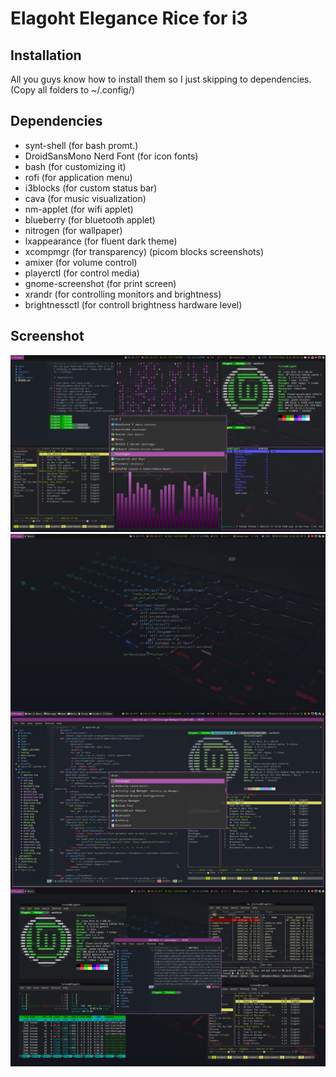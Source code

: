 # Elagoht Elegance Rice for i3

## Installation

All you guys know how to install them so I just skipping to dependencies. (Copy all folders to ~/.config/)

## Dependencies

* synt-shell (for bash promt.)
* DroidSansMono Nerd Font (for icon fonts)
* bash (for customizing it)
* rofi (for application menu)
* i3blocks (for custom status bar)
* cava (for music visualization) 
* nm-applet (for wifi applet)
* blueberry (for bluetooth applet)
* nitrogen (for wallpaper)
* lxappearance (for fluent dark theme)
* xcompmgr (for transparency) (picom blocks screenshots)
* amixer (for volume control)
* playerctl (for control media)
* gnome-screenshot (for print screen)
* xrandr (for controlling monitors and brightness)
* brightnessctl (for controll brightness hardware level) 

## Screenshot

![Screenshot 0](https://raw.githubusercontent.com/Elagoht/i3-elagoht-elegance/main/screenshot0.png)
![Screenshot 1](https://raw.githubusercontent.com/Elagoht/i3-elagoht-elegance/main/screenshot1.png)
